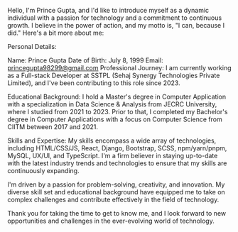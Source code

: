 Hello, I'm Prince Gupta, and I'd like to introduce myself as a dynamic individual with a passion for technology and a commitment to continuous growth. I believe in the power of action, and my motto is, "I can, because I did." Here's a bit more about me:

Personal Details:

Name: Prince Gupta
Date of Birth: July 8, 1999
Email: princegupta98299@gmail.com
Professional Journey:
I am currently working as a Full-stack Developer at SSTPL (Sehaj Synergy Technologies Private Limited), and I've been contributing to this role since 2023.

Educational Background:
I hold a Master's degree in Computer Application with a specialization in Data Science & Analysis from JECRC University, where I studied from 2021 to 2023. Prior to that, I completed my Bachelor's degree in Computer Applications with a focus on Computer Science from CIITM between 2017 and 2021.

Skills and Expertise:
My skills encompass a wide array of technologies, including HTML/CSS/JS, React, Django, Bootstrap, SCSS, npm/yarn/pnpm, MySQL, UX/UI, and TypeScript. I'm a firm believer in staying up-to-date with the latest industry trends and technologies to ensure that my skills are continuously expanding.

I'm driven by a passion for problem-solving, creativity, and innovation. My diverse skill set and educational background have equipped me to take on complex challenges and contribute effectively in the field of technology.

Thank you for taking the time to get to know me, and I look forward to new opportunities and challenges in the ever-evolving world of technology.
